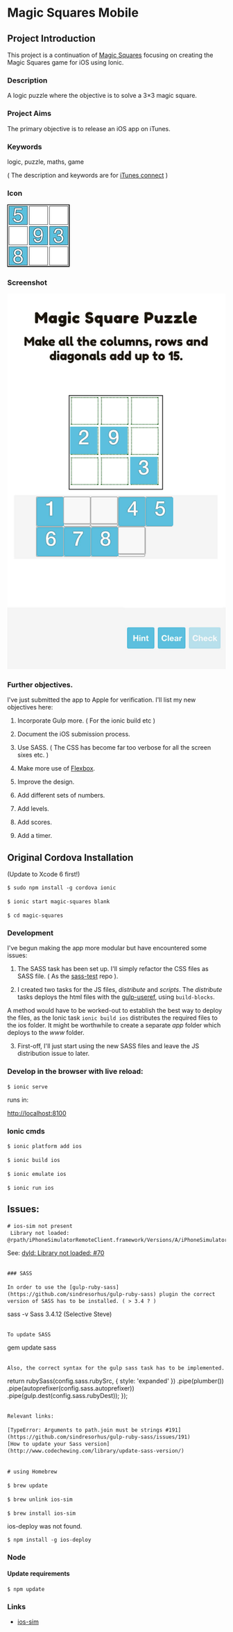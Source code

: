 # Magic Squares Mobile

## Project Introduction

This project is a continuation of [Magic Squares](https://github.com/russellf9/magic-squares) focusing on creating the Magic Squares game for iOS using Ionic.

### Description

A logic puzzle where the objective is to solve a 3×3 magic square.

### Project Aims

The primary objective is to release an iOS app on iTunes.


### Keywords

logic, puzzle, maths, game

( The description and keywords are for [iTunes connect](itunesconnect.apple.com) )


### Icon


![Icon](/design/Icon-72@2x.jpg?raw=true "Magic Squares Icon")

### Screenshot

![Screenshot](/design/screenshot-640x1096.jpg?raw=true "Magic Squares Screenshot")


### Further objectives.

I've just submitted the app to Apple for verification. I'll list my new objectives here:

1. Incorporate Gulp more. ( For the ionic build etc )

2. Document the iOS submission process.

3. Use SASS. ( The CSS has become far too verbose for all the screen sixes etc. )

4. Make more use of [Flexbox](http://www.sketchingwithcss.com/samplechapter/cheatsheet.html).

5. Improve the design.

6. Add different sets of numbers.

7. Add levels.

8. Add scores.

9. Add a timer.


## Original Cordova Installation

(Update to Xcode 6 first!)

```
$ sudo npm install -g cordova ionic

$ ionic start magic-squares blank

$ cd magic-squares

```


### Development

I've begun making the app more modular but have encountered some issues:

1. The SASS task has been set up. I'll simply refactor the CSS files as SASS file. ( As the [sass-test](https://github.com/russellf9/sass-test) repo ).

2. I created two tasks for the JS files, _distribute_ and _scripts_. The _distribute_ tasks deploys the html files with the [gulp-useref](https://www.npmjs.com/package/gulp-useref), using `build-blocks`.

A method would have to be worked-out to establish the best way to deploy the files, as the Ionic task `ionic build ios` distributes the required files to the ios folder. It might be worthwhile to create a separate _app_ folder which deploys to the _www_ folder.

3. First-off, I'll just start using the new SASS files and leave the JS distribution issue to later.


### Develop in the browser with live reload:

```
$ ionic serve
```

runs in:

[http://localhost:8100](http://localhost:8100/#/)



### Ionic cmds

```
$ ionic platform add ios

$ ionic build ios

$ ionic emulate ios

$ ionic run ios

```

## Issues:

```
# ios-sim not present
 Library not loaded: @rpath/iPhoneSimulatorRemoteClient.framework/Versions/A/iPhoneSimulatorRemoteClient
```

See: [dyld: Library not loaded: #70](https://github.com/phonegap/ios-sim/issues/70)


```

### SASS

In order to use the [gulp-ruby-sass](https://github.com/sindresorhus/gulp-ruby-sass) plugin the correct version of SASS has to be installed. ( > 3.4 ? )

```
sass -v
Sass 3.4.12 (Selective Steve)
```

To update SASS

```
gem update sass
```

Also, the correct syntax for the gulp sass task has to be implemented.

```
return rubySass(config.sass.rubySrc, { style: 'expanded' })
    .pipe(plumber())
    .pipe(autoprefixer(config.sass.autoprefixer))
    .pipe(gulp.dest(config.sass.rubyDest));
});

```

Relevant links:

[TypeError: Arguments to path.join must be strings #191](https://github.com/sindresorhus/gulp-ruby-sass/issues/191)
[How to update your Sass version](http://www.codechewing.com/library/update-sass-version/)


# using Homebrew

$ brew update

$ brew unlink ios-sim

$ brew install ios-sim
```


ios-deploy was not found.

```
$ npm install -g ios-deploy
```


### Node

#### Update requirements

```
$ npm update
```

### Links

* [ios-sim](https://github.com/phonegap/ios-sim)
